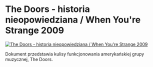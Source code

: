 The Doors - historia nieopowiedziana / When You're Strange 2009 
=============
[![The Doors - historia nieopowiedziana / When You're Strange 2009 ](http://vidos.pl/images/player.gif)](http://vidos.pl/the-doors-historia-nieopowiedziana-when-you-re-strange-2009)

 Dokument przedstawia kulisy funkcjonowania amerykańskiej grupy muzycznej, The Doors.
